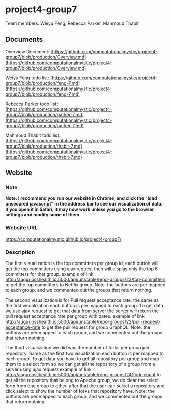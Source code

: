 # project4-group7
Team members: Weiyu Feng, Rebecca Parker, Mahmoud Thabit

## Documents
Overview Document:
[https://github.com/computationalmystic/project4-group7/blob/production/Overview.md](https://github.com/computationalmystic/project4-group7/blob/production/Overview.md)

Weiyu Feng todo list:
[https://github.com/computationalmystic/project4-group7/blob/production/feng-7.md](https://github.com/computationalmystic/project4-group7/blob/production/feng-7.md)

Rebecca Parker todo list:
[https://github.com/computationalmystic/project4-group7/blob/production/parker-7.md](https://github.com/computationalmystic/project4-group7/blob/production/parker-7.md)

Mahmoud Thabit todo list:
[https://github.com/computationalmystic/project4-group7/blob/production/thabit-7.md](https://github.com/computationalmystic/project4-group7/blob/production/thabit-7.md)


## Website
### Note
**Note: I recommend you run our website in Chrome, and click the "load unsecured javascript" in the address bar to see our visualization of data. If you open it in Safari, it may now work unless you go to the browser settings and modify some of them**
### Website URL
https://computationalmystic.github.io/project4-group7/
### Description
The first visualization is the top committers per group id, each button will get the top committers using ajax request then will display only the top 6 committers for that group. example of link http://augur.osshealth.io:5000/api/unstable/repo-groups/23/top-committers to get the top committers to Netflix group.
Note: the buttons are per mapped to each group, and we commented out the groups that return nothing.

The second visualization is for Pull request acceptance rate, the same as the first visualization each button is pre mapped to each group. To get data we use ajax request to get that data from server the server will return the pull request acceptance rate per group with dates. example of link http://augur.osshealth.io:5000/api/unstable/repo-groups/22/pull-request-acceptance-rate to get the pull request for group GraphQL.
Note: the buttons are per mapped to each group, and we commented out the groups that return nothing.

The third visualization we did was the number of forks per group per repository. Same as the first two visualization each button is per mapped to each group. To get data you have to get all repository per group and map them to a select form so we can get all the repository of a group from a server using ajax request example of link http://augur.osshealth.io:5000/api/unstable/repo-groups/24/fork-count to get all the repository that belong to Apache group, we do clear the select form from one group to other. after that the user can select a repository and click select to show the number of forks that repository have.
Note: the buttons are per mapped to each group, and we commented out the groups that return nothing.

